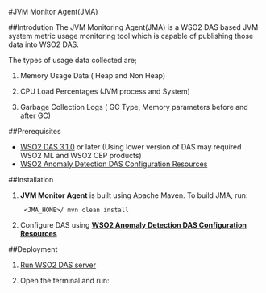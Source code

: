 #JVM Monitor Agent(JMA)

##Introdution 
The JVM Monitoring Agent(JMA) is a WSO2 DAS based JVM system metric usage monitoring tool which is capable of publishing those data into WSO2 DAS.

The types of usage data collected are;

1. Memory Usage Data ( Heap and Non Heap)

2. CPU Load Percentages (JVM process and System)

3. Garbage Collection Logs ( GC Type, Memory parameters before and after GC)

##Prerequisites

- [WSO2 DAS 3.1.0](http://wso2.com/products/data-analytics-server/) or later (Using lower version of DAS may required WSO2 ML and WSO2 CEP products)
- [WSO2 Anomaly Detection DAS Configuration Resources](https://github.com/wso2-incubator/automatic-anomaly-detection/tree/master/wso2-das)

##Installation

1. **JVM Monitor Agent** is built using Apache Maven. To build JMA, run:

        <JMA_HOME>/ mvn clean install

2. Configure DAS using [**WSO2 Anomaly Detection DAS Configuration Resources**](https://github.com/wso2-incubator/automatic-anomaly-detection/tree/master/wso2-das) 

##Deployment

1. [Run WSO2 DAS server](https://docs.wso2.com/display/DAS310/Running+the+Product)

2. Open the terminal and run:

